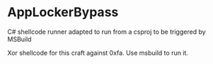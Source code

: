 # AppLockerBypass
C# shellcode runner adapted to run from a csproj to be triggered by MSBuild

Xor shellcode for this craft against 0xfa. 
Use msbuild to run it.
